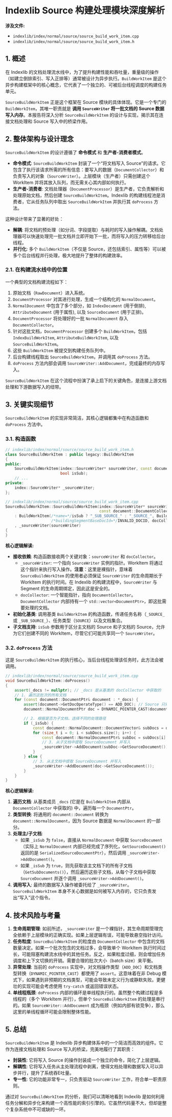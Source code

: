 
# Indexlib Source 构建处理模块深度解析

**涉及文件:**
* `indexlib/index/normal/source/source_build_work_item.cpp`
* `indexlib/index/normal/source/source_build_work_item.h`

## 1. 概述

在 Indexlib 的文档处理流水线中，为了提升构建性能和吞吐量，重量级的操作（如建立倒排索引、写入正排等）通常被设计为异步执行。`BuildWorkItem` 是这个异步构建框架中的核心概念，它代表了一个独立的、可被后台线程调度的构建任务单元。

`SourceBuildWorkItem` 正是这个框架在 Source 模块的具体体现。它是一个专门的 `BuildWorkItem`，其唯一职责就是 **调用 `SourceWriter` 将一批文档的 Source 数据写入内存**。本报告将深入分析 `SourceBuildWorkItem` 的设计与实现，揭示其在连接文档处理和 Source 写入中的桥梁作用。

## 2. 整体架构与设计理念

`SourceBuildWorkItem` 的设计遵循了 **命令模式** 和 **生产者-消费者模式**。

*   **命令模式**: `SourceBuildWorkItem` 封装了一个“将文档写入 Source”的请求。它包含了执行该请求所需的所有信息：要写入的数据（`DocumentCollector`）和负责写入的对象（`SourceWriter`）。上层模块（生产者）只需创建这个 WorkItem 并将其放入队列，而无需关心其内部如何执行。
*   **生产者-消费者**: 文档处理器（`DocumentProcessor`）是生产者，它负责解析和处理原始文档，然后创建 `SourceBuildWorkItem`。Indexlib 的构建线程池是消费者，它从任务队列中取出 `SourceBuildWorkItem` 并执行其 `doProcess` 方法。

这种设计带来了显著的好处：
*   **解耦**: 将文档的预处理（如分词、字段提取）与耗时的写入操作解耦。文档处理器可以快速处理完一批文档并立即开始下一批，而将写入的压力转移给后台线程。
*   **并行化**: 多个 `BuildWorkItem`（不仅是 Source，还包括索引、属性等）可以被多个后台线程并行处理，极大地提升了整体的构建效率。

### 2.1. 在构建流水线中的位置

一个典型的文档构建流程如下：
1.  原始文档（`RawDocument`）进入系统。
2.  `DocumentProcessor` 对其进行处理，生成一个结构化的 `NormalDocument`。
3.  `NormalDocument` 中包含了多个部分，如 `IndexDocument` (用于倒排), `AttributeDocument` (用于属性), 以及 `SourceDocument` (用于正排)。
4.  `DocumentProcessor` 将处理好的一批 `NormalDocument` 存入 `DocumentCollector`。
5.  针对这批文档，`DocumentProcessor` 创建多个 `BuildWorkItem`，包括 `IndexBuildWorkItem`, `AttributeBuildWorkItem`, 以及 `SourceBuildWorkItem`。
6.  这些 `BuildWorkItem` 被提交到构建任务队列中。
7.  后台构建线程取出 `SourceBuildWorkItem`，并调用其 `doProcess` 方法。
8.  `doProcess` 方法内部会调用 `SourceWriter::AddDocument`，完成最终的内存写入。

`SourceBuildWorkItem` 在这个流程中扮演了承上启下的关键角色，是连接上游文档处理和下游数据写入的纽带。

## 3. 关键实现细节

`SourceBuildWorkItem` 的实现非常简洁，其核心逻辑都集中在构造函数和 `doProcess` 方法中。

### 3.1. 构造函数

```cpp
// indexlib/index/normal/source/source_build_work_item.h
class SourceBuildWorkItem : public legacy::BuildWorkItem
{
public:
    SourceBuildWorkItem(index::SourceWriter* sourceWriter, const document::DocumentCollectorPtr& docCollector,
                        bool isSub);
    // ...
private:
    index::SourceWriter* _sourceWriter;
};

// indexlib/index/normal/source/source_build_work_item.cpp
SourceBuildWorkItem::SourceBuildWorkItem(index::SourceWriter* sourceWriter,
                                         const document::DocumentCollectorPtr& docCollector, bool isSub)
    : BuildWorkItem(/*name=*/isSub ? "_SUB_SOURCE_" : "_SOURCE_", BuildWorkItemType::SOURCE, isSub,
                    /*buildingSegmentBaseDocId=*/INVALID_DOCID, docCollector)
    , _sourceWriter(sourceWriter)
{
}
```

**核心逻辑解读:**
*   **接收依赖**: 构造函数接收两个关键对象：`sourceWriter` 和 `docCollector`。
    *   `_sourceWriter`: 一个指向 `SourceWriter` 实例的指针。WorkItem 将通过这个指针来执行写入操作。**注意**：这里是裸指针，意味着 `SourceBuildWorkItem` 的使用者必须保证 `SourceWriter` 的生命周期长于 WorkItem 的执行时间。在 Indexlib 的构建流程中，`SourceWriter` 与 Segment 的生命周期绑定，因此这是安全的。
    *   `docCollector`: 一个智能指针，指向 `DocumentCollector`。`DocumentCollector` 内部持有一个 `std::vector<DocumentPtr>`，即这批需要处理的文档。
*   **初始化基类**: 调用基类 `BuildWorkItem` 的构造函数，传递任务名称（`_SOURCE_` 或 `_SUB_SOURCE_`）、任务类型（`SOURCE`）以及文档集合。
*   **子文档支持**: `isSub` 参数用于区分主文档的 Source 和子文档的 Source，允许为它们创建不同的 WorkItem，尽管它们可能共享同一个 `SourceWriter`。

### 3.2. `doProcess` 方法

这是 `SourceBuildWorkItem` 的执行核心，当后台线程处理该任务时，此方法会被调用。

```cpp
// indexlib/index/normal/source/source_build_work_item.cpp
void SourceBuildWorkItem::doProcess()
{
    assert(_docs != nullptr); // _docs 是从基类的 docCollector 中获取的
    // 1. 遍历这批次的所有文档
    for (const document::DocumentPtr& document : *_docs) {
        assert(document->GetDocOperateType() == ADD_DOC); // Source 只处理 ADD 类型的文档
        document::NormalDocumentPtr doc = DYNAMIC_POINTER_CAST(document::NormalDocument, document);

        // 2. 根据是否为子文档，选择不同的处理路径
        if (_isSub) {
            const document::NormalDocument::DocumentVector& subDocs = doc->GetSubDocuments();
            for (size_t i = 0; i < subDocs.size(); i++) {
                const document::NormalDocumentPtr& subDoc = subDocs[i];
                // 3. 从子文档中提取 SourceDocument 并写入
                _sourceWriter->AddDocument(subDoc->GetSourceDocument());
            }
        } else {
            // 3. 从主文档中提取 SourceDocument 并写入
            _sourceWriter->AddDocument(doc->GetSourceDocument());
        }
    }
}
```

**核心逻辑解读:**
1.  **遍历文档**: 从基类成员 `_docs` (它是在 `BuildWorkItem` 内部从 `DocumentCollector` 中获取的) 中，遍历每一个 `DocumentPtr`。
2.  **类型转换**: 将通用的 `document::Document` 转换为 `document::NormalDocument`，因为 Source 数据是 `NormalDocument` 的一部分。
3.  **处理主/子文档**: 
    *   如果 `_isSub` 为 `false`，直接从 `NormalDocument` 中获取 `SourceDocument`（实际上 `NormalDocument` 内部已经完成了序列化，`GetSourceDocument()` 返回的是 `SerializedSourceDocumentPtr`），然后调用 `_sourceWriter->AddDocument()`。
    *   如果 `_isSub` 为 `true`，则先获取该主文档下的所有子文档（`GetSubDocuments()`），然后遍历这些子文档，从每个子文档中获取 `SourceDocument` 并逐个调用 `_sourceWriter->AddDocument()`。
4.  **调用写入**: 最终的数据写入操作被委托给了 `_sourceWriter`。`SourceBuildWorkItem` 本身不关心数据是如何被写入内存的，它只负责发出“写入”这个指令。

## 4. 技术风险与考量

1.  **生命周期管理**: 如前所述，`_sourceWriter` 是一个裸指针，其生命周期管理完全依赖于上层模块的正确实现。如果上层逻辑有误，可能导致悬空指针访问。
2.  **任务粒度**: `SourceBuildWorkItem` 的粒度由 `DocumentCollector` 中包含的文档数量决定。如果一个批次包含的文档过多，会导致单个 WorkItem 执行时间过长，可能阻塞构建流水线中的其他任务。反之，如果粒度过细，则会增加任务调度和上下文切换的开销。需要合理的批次大小（batch size）来平衡。
3.  **异常处理**: 当前的 `doProcess` 实现中，对文档操作类型（`ADD_DOC`）和文档类型转换（`DYNAMIC_POINTER_CAST`）都使用了 `assert`。这意味着在非 Debug 模式下，如果遇到非预期的文档类型，可能会导致未定义行为或静默失败。更健壮的实现可能会考虑使用 `try-catch` 或返回错误状态。
4.  **单线程瓶颈**: `doProcess` 内部的循环是单线程执行的。虽然整个构建过程是多线程的（多个 WorkItem 并行），但单个 `SourceBuildWorkItem` 的处理是串行的。如果 `SourceWriter::AddDocument` 成为瓶颈（例如内部有锁竞争），那么这里的单线程循环可能会限制整体性能。

## 5. 总结

`SourceBuildWorkItem` 是 Indexlib 异步构建体系中的一个简洁而高效的组件。它作为连接文档处理和 Source 写入的桥梁，完美地履行了其职责：

*   **封装性**: 它将写入 Source 的操作封装成一个独立的命令，简化了上层逻辑。
*   **解耦性**: 它将写入任务从主处理流程中剥离，使得文档处理和数据写入可以异步并行，提升了系统吞E吐量。
*   **专一性**: 它的功能非常专一，只负责驱动 `SourceWriter` 工作，符合单一职责原则。

通过对 `SourceBuildWorkItem` 的分析，我们可以清晰地看到 Indexlib 是如何利用任务分解和异步化来构建一个高性能的索引引擎的。它虽然代码量不大，但却是整个复杂系统中不可或缺的一环。